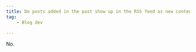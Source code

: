 ```yaml
---
title: Do posts added in the past show up in the RSS feed as new content?
tag:
    - Blog dev

---
```


No.
